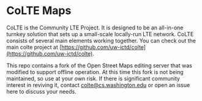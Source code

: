 # CoLTE Maps
CoLTE is the Community LTE Project. It is designed to be an all-in-one turnkey
solution that sets up a small-scale locally-run LTE network. CoLTE consists of
several main elements working together. You can check out the main colte project
at [https://github.com/uw-ictd/colte](https://github.com/uw-ictd/colte).

This repo contains a fork of the Open Street Maps editing server that was
modified to support offline operation. At this time this fork is not being
maintained, so use at your own risk. If there is significant community interest
in reviving it, contact colte@cs.washington.edu or open an issue here to discuss
your needs.
